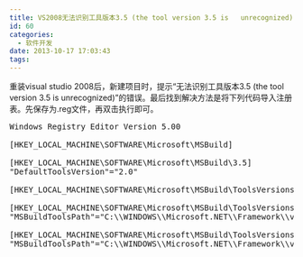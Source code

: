 ```yaml
---
title: VS2008无法识别工具版本3.5 (the tool version 3.5 is   unrecognized)
id: 60
categories:
  - 软件开发
date: 2013-10-17 17:03:43
tags:
---
```


重装visual studio 2008后，新建项目时，提示&ldquo;无法识别工具版本3.5 (the tool version 3.5 is&nbsp;unrecognized)&rdquo;的错误。最后找到解决方法是将下列代码导入注册表。先保存为.reg文件，再双击执行即可。

<pre class="prettyprint linenums bush:bash" lang="bash">Windows Registry Editor Version 5.00

[HKEY_LOCAL_MACHINE\SOFTWARE\Microsoft\MSBuild]

[HKEY_LOCAL_MACHINE\SOFTWARE\Microsoft\MSBuild\3.5]
"DefaultToolsVersion"="2.0"

[HKEY_LOCAL_MACHINE\SOFTWARE\Microsoft\MSBuild\ToolsVersions]

[HKEY_LOCAL_MACHINE\SOFTWARE\Microsoft\MSBuild\ToolsVersions\2.0]
"MSBuildToolsPath"="C:\\WINDOWS\\Microsoft.NET\\Framework\\v2.0.50727\\"

[HKEY_LOCAL_MACHINE\SOFTWARE\Microsoft\MSBuild\ToolsVersions\3.5]
"MSBuildToolsPath"="C:\\WINDOWS\\Microsoft.NET\\Framework\\v3.5\\"</pre>

&nbsp;